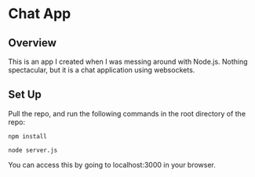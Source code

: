 # Chat App

## Overview

This is an app I created when I was messing around with Node.js. Nothing spectacular, but it is a chat application using websockets. 

## Set Up

Pull the repo, and run the following commands in the root directory of the repo:

	npm install

	node server.js

You can access this by going to localhost:3000 in your browser. 

